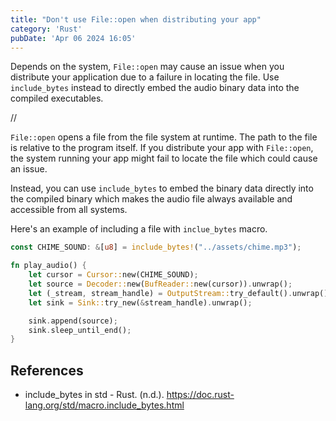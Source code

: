 ```yaml
---
title: "Don't use File::open when distributing your app"
category: 'Rust'
pubDate: 'Apr 06 2024 16:05'
---
```



Depends on the system, `File::open` may cause an issue when you distribute your application due to a failure in locating the file. Use `include_bytes` instead to directly embed the audio binary data into the compiled executables.

//

`File::open` opens a file from the file system at runtime. The path to the file is relative to the program itself. If you distribute your app with `File::open`, the system running your app might fail to locate the file which could cause an issue.

Instead, you can use `include_bytes` to embed the binary data directly into the compiled binary which makes the audio file always available and accessible from all systems.

Here's an example of including a file with `inclue_bytes` macro.

```rust
const CHIME_SOUND: &[u8] = include_bytes!("../assets/chime.mp3");

fn play_audio() {
    let cursor = Cursor::new(CHIME_SOUND);
    let source = Decoder::new(BufReader::new(cursor)).unwrap();
    let (_stream, stream_handle) = OutputStream::try_default().unwrap();
    let sink = Sink::try_new(&stream_handle).unwrap();

    sink.append(source);
    sink.sleep_until_end();
}
```

## References
- include_bytes in std - Rust. (n.d.). https://doc.rust-lang.org/std/macro.include_bytes.html